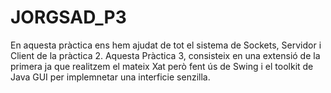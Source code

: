 # JORGSAD_P3
En aquesta pràctica ens hem ajudat de tot el sistema de Sockets, Servidor i Client de la pràctica 2.
Aquesta Pràctica 3, consisteix en una extensió de la primera ja que realitzem el mateix Xat però fent ús de Swing i el toolkit de Java GUI per implemnetar una interficie senzilla.
